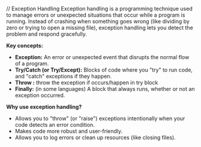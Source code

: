 
// Exception Handling
Exception handling is a programming technique used to manage errors or unexpected situations that occur while a program is running. Instead of crashing when something goes wrong (like dividing by zero or trying to open a missing file), exception handling lets you detect the problem and respond gracefully.

**Key concepts:**
- **Exception:** An error or unexpected event that disrupts the normal flow of a program.
- **Try/Catch (or Try/Except):** Blocks of code where you "try" to run code, and "catch" exceptions if they happen.
- **Throw :** throw the exception if occurs/happen in try block  
- **Finally:** (in some languages) A block that always runs, whether or not an exception occurred.

**Why use exception handling?**
- Allows you to "throw" (or "raise") exceptions intentionally when your code detects an error condition.
- Makes code more robust and user-friendly.
- Allows you to log errors or clean up resources (like closing files).
